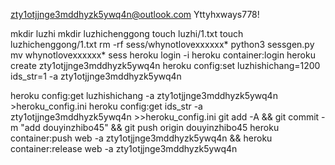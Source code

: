 zty1otjjnge3mddhyzk5ywq4n@outlook.com
Yttyhxways778!

mkdir luzhi
mkdir luzhichenggong
touch luzhi/1.txt
touch luzhichenggong/1.txt
rm -rf sess/whynotlovexxxxxx*
python3 sessgen.py
mv whynotlovexxxxxx* sess
heroku login -i
heroku container:login
heroku create zty1otjjnge3mddhyzk5ywq4n
heroku config:set luzhishichang=1200 ids_str=1 -a zty1otjjnge3mddhyzk5ywq4n

heroku config:get luzhishichang -a zty1otjjnge3mddhyzk5ywq4n >heroku_config.ini
heroku config:get ids_str -a zty1otjjnge3mddhyzk5ywq4n >>heroku_config.ini
git add -A && git commit -m "add douyinzhibo45" && git push origin douyinzhibo45
heroku container:push web -a zty1otjjnge3mddhyzk5ywq4n && heroku container:release web -a zty1otjjnge3mddhyzk5ywq4n